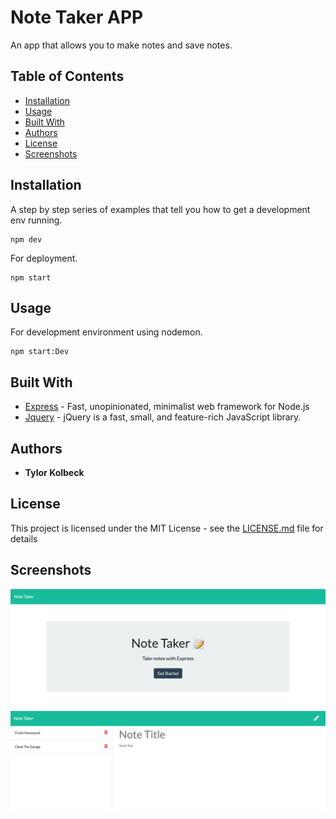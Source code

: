 # Note Taker APP

An app that allows you to make notes and save notes.

## Table of Contents

- [Installation](#installation)
- [Usage](#usage)
- [Built With](<#built\ with>)
- [Authors](#authors)
- [License](#license)
- [Screenshots](#screenshots)

## Installation

A step by step series of examples that tell you how to get a development env running.

```cli
npm dev
```

For deployment.

```cli
npm start
```

## Usage

For development environment using nodemon.

```cli
npm start:Dev
```

## Built With

- [Express](https://www.npmjs.com/package/inquirer) - Fast, unopinionated, minimalist web framework for Node.js
- [Jquery](https://jquery.com/) - jQuery is a fast, small, and feature-rich JavaScript library.

## Authors

- **Tylor Kolbeck**

## License

This project is licensed under the MIT License - see the [LICENSE.md](LICENSE.md) file for details

## Screenshots

![Home](./public/assets/images/home_ss.png)
![Notes](./public/assets/images/notes_ss.png)
